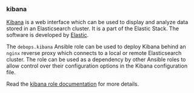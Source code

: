 ### kibana

[Kibana](https://en.wikipedia.org/wiki/Kibana) is a web interface which
can be used to display and analyze data stored in an Elasticsearch
cluster. It is a part of the Elastic Stack. The software is developed by
[Elastic](https://www.elastic.co/).

The `debops.kibana` Ansible role can be used to deploy Kibana behind an
`nginx` reverse proxy which connects to a local or remote Elasticsearch
cluster. The role can be used as a dependency by other Ansible roles to
allow control over their configuration options in the Kibana
configuration file.

Read the [kibana role documentation](https://docs.debops.org/en/stable-3.0/ansible/roles/kibana/) for more details.
